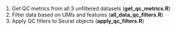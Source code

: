 1. Get QC metrics from all 3 unfiltered datasets (**get_qc_metrics.R**)
2. Filter data based on UMIs and features (**all_data_qc_filters.R**)
3. Apply QC filters to Seurat objects (**apply_qc_filters.R**)
